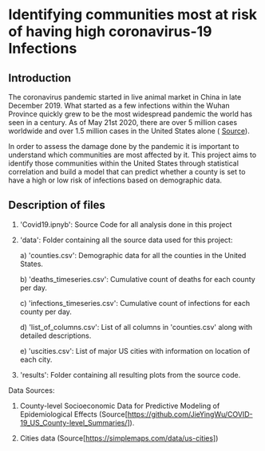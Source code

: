 # Identifying communities most at risk of having high coronavirus-19 Infections

## Introduction

The coronavirus pandemic started in live animal market in China in late December 2019.  What started as a few infections within the Wuhan Province quickly grew to be the most widespread pandemic the world has seen in a century. As of May 21st 2020, there are over 5 million cases worldwide and over 1.5 million cases in the United States alone ( [Source](https://www.worldometers.info/coronavirus/)). 

In order to assess the damage done by the pandemic it is important to understand which communities are most affected by it. This project aims to identify those communities within the United States through statistical correlation and build a model that can predict whether a county is set to have a high or low risk of infections based on demographic data. 

## Description of files

1. 'Covid19.ipnyb': Source Code for all analysis done in this project

2. 'data': Folder containing all the source data used for this project:

    a) 'counties.csv': Demographic data for all the counties in the United States.

    b) 'deaths_timeseries.csv': Cumulative count of deaths for each county per day.

    c) 'infections_timeseries.csv': Cumulative count of infections for each county per day.

    d) 'list_of_columns.csv': List of all columns in 'counties.csv' along with detailed descriptions.

    e) 'uscities.csv': List of major US cities with information on location of each city.

3. 'results': Folder containing all resulting plots from the source code. 

Data Sources: 
1. County-level Socioeconomic Data for Predictive Modeling of Epidemiological Effects (Source[https://github.com/JieYingWu/COVID-19_US_County-level_Summaries/]).

2. Cities data (Source[https://simplemaps.com/data/us-cities])
